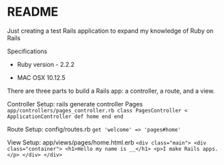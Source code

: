 # README

Just creating a test Rails application to expand my knowledge
of Ruby on Rails

Specifications

* Ruby version - 2.2.2

* MAC OSX 10.12.5

There are three parts to build a Rails app: a controller, a route, and a view.

Controller Setup:
rails generate controller Pages
	`app/controllers/pages_controller.rb
			class PagesController < ApplicationController
				def home
				end
			end`

Route Setup:
config/routes.rb
	`get 'welcome' => 'pages#home'`

View Setup:
app/views/pages/home.html.erb
	`<div class="main">
  		<div class="container">
    <h1>Hello my name is __</h1>
    	<p>I make Rails apps.</p>
  		</div>
	</div>`

